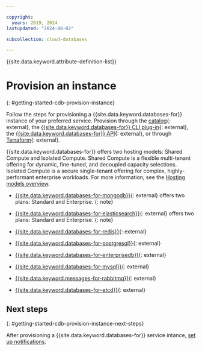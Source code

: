 ```yaml
---

copyright:
  years: 2019, 2024
lastupdated: "2024-08-02"

subcollection: cloud-databases

---
```


{{site.data.keyword.attribute-definition-list}}

# Provision an instance
{: #getting-started-cdb-provision-instance}

Follow the steps for provisioning a {{site.data.keyword.databases-for}} instance of your preferred service. Provision through the [catalog](https://cloud.ibm.com/catalog/services/databases-for-mongodb){: external}, the [{{site.data.keyword.databases-for}} CLI plug-in](/docs/databases-cli-plugin?topic=databases-cli-plugin-cdb-reference){: external}, the [{{site.data.keyword.databases-for}} API](https://cloud.ibm.com/apidocs/cloud-databases-api/cloud-databases-api-v5#introduction){: external}, or through [Terraform](https://registry.terraform.io/providers/IBM-Cloud/ibm/latest/docs/resources/database){: external}.

{{site.data.keyword.databases-for}} offers two hosting models: Shared Compute and Isolated Compute. Shared Compute is a flexible multi-tenant offering for dynamic, fine-tuned, and decoupled capacity selections. Isolated Compute is a secure single-tenant offering for complex, highly-performant enterprise workloads. For more information, see the [Hosting models overview](/docs/cloud-databases?topic=cloud-databases-hosting-models).

- [{{site.data.keyword.databases-for-mongodb}}](/docs/databases-for-mongodb?topic=databases-for-mongodb-provisioning){: external} offers two plans: Standard and Enterprise.
{: note}

- [{{site.data.keyword.databases-for-elasticsearch}}](/docs/databases-for-elasticsearch?topic=databases-for-elasticsearch-provisioning){: external} offers two plans: Standard and Enterprise.
{: note}

- [{{site.data.keyword.databases-for-redis}}](/docs/databases-for-redis?topic=databases-for-redis-provisioning){: external}

- [{{site.data.keyword.databases-for-postgresql}}](/docs/databases-for-postgresql?topic=databases-for-postgresql-provisioning){: external}

- [{{site.data.keyword.databases-for-enterprisedb}}](/docs/databases-for-enterprisedb?topic=databases-for-enterprisedb-provisioning){: external}

- [{{site.data.keyword.databases-for-mysql}}](/docs/databases-for-mysql?topic=databases-for-mysql-provisioning){: external}

- [{{site.data.keyword.messages-for-rabbitmq}}](/docs/messages-for-rabbitmq?topic=messages-for-rabbitmq-provisioning){: external}

- [{{site.data.keyword.databases-for-etcd}}](/docs/databases-for-etcd?topic=databases-for-etcd-provisioning){: external}

## Next steps
{: #getting-started-cdb-provision-instance-next-steps}

After provisioning a {{site.data.keyword.databases-for}} service intance, [set up notifications](/docs/cloud-databases?topic=cloud-databases-getting-started-cdb-setup-notifs).
